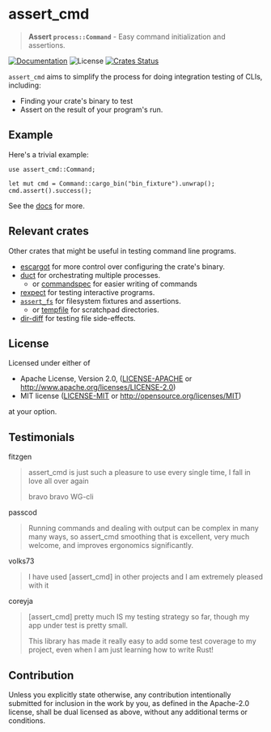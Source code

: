 # assert_cmd

> **Assert `process::Command`** - Easy command initialization and assertions.

[![Documentation](https://img.shields.io/badge/docs-master-blue.svg)][Documentation]
![License](https://img.shields.io/crates/l/assert_cmd.svg)
[![Crates Status](https://img.shields.io/crates/v/assert_cmd.svg)][Crates.io]

`assert_cmd` aims to simplify the process for doing integration testing of CLIs, including:
- Finding your crate's binary to test
- Assert on the result of your program's run.

## Example

Here's a trivial example:

```rust,no_run
use assert_cmd::Command;

let mut cmd = Command::cargo_bin("bin_fixture").unwrap();
cmd.assert().success();
```

See the [docs](http://docs.rs/assert_cmd) for more.

## Relevant crates

Other crates that might be useful in testing command line programs.
* [escargot][escargot] for more control over configuring the crate's binary.
* [duct][duct] for orchestrating multiple processes.
  * or [commandspec] for easier writing of commands
* [rexpect][rexpect] for testing interactive programs.
* [`assert_fs`][assert_fs] for filesystem fixtures and assertions.
  * or [tempfile][tempfile] for scratchpad directories.
* [dir-diff][dir-diff] for testing file side-effects.

[escargot]: http://docs.rs/escargot
[rexpect]: https://crates.io/crates/rexpect
[dir-diff]: https://crates.io/crates/dir-diff
[tempfile]: https://crates.io/crates/tempfile
[duct]: https://crates.io/crates/duct
[assert_fs]: https://crates.io/crates/assert_fs
[commandspec]: https://crates.io/crates/commandspec

## License

Licensed under either of

* Apache License, Version 2.0, ([LICENSE-APACHE](LICENSE-APACHE) or <http://www.apache.org/licenses/LICENSE-2.0>)
* MIT license ([LICENSE-MIT](LICENSE-MIT) or <http://opensource.org/licenses/MIT>)

at your option.

## Testimonials

fitzgen
> assert_cmd is just such a pleasure to use every single time, I fall in love all over again
>
> bravo bravo WG-cli

passcod 
> Running commands and dealing with output can be complex in many many ways, so assert_cmd smoothing that is excellent, very much welcome, and improves ergonomics significantly.

volks73 
>  I have used [assert_cmd] in other projects and I am extremely pleased with it

coreyja 
> [assert_cmd] pretty much IS my testing strategy so far, though my app under test is pretty small.
>
> This library has made it really easy to add some test coverage to my project, even when I am just learning how to write Rust!

## Contribution

Unless you explicitly state otherwise, any contribution intentionally
submitted for inclusion in the work by you, as defined in the Apache-2.0
license, shall be dual licensed as above, without any additional terms or
conditions.

[Crates.io]: https://crates.io/crates/assert_cmd
[Documentation]: https://docs.rs/assert_cmd
